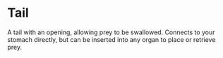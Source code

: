 # Tail

A tail with an opening, allowing prey to be swallowed. Connects to your stomach
directly, but can be inserted into any organ to place or retrieve prey.
